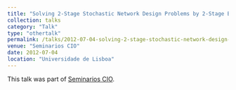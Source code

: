 ```yaml
---
title: "Solving 2-Stage Stochastic Network Design Problems by 2-Stage Branch-and-Cut"
collection: talks
category: "Talk"
type: "othertalk"
permalink: /talks/2012-07-04-solving-2-stage-stochastic-network-design-problems-by-2-stage-branch-and-cut
venue: "Seminarios CIO"
date: 2012-07-04
location: "Universidade de Lisboa"
---
```


This talk was part of [Seminarios CIO](http://cio.fc.ul.pt/home.do).
